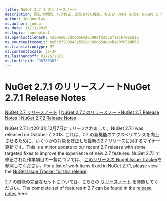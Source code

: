 ```yaml
---
title: NuGet 2.7.1 のリリースノート
description: 既知の問題、バグ修正、追加された機能、および DCRs を含む NuGet 2.7.1 のリリースノート。
author: JonDouglas
ms.author: jodou
ms.date: 11/11/2016
ms.topic: conceptual
ms.openlocfilehash: 42c0aa83cddb056828508df03c3af1ec67905d12
ms.sourcegitcommit: ee6c3f203648a5561c809db54ebeb1d0f0598b68
ms.translationtype: MT
ms.contentlocale: ja-JP
ms.lasthandoff: 01/26/2021
ms.locfileid: "98780387"
---
```

# <a name="nuget-271-release-notes"></a><span data-ttu-id="ccb38-103">NuGet 2.7.1 のリリースノート</span><span class="sxs-lookup"><span data-stu-id="ccb38-103">NuGet 2.7.1 Release Notes</span></span>

<span data-ttu-id="ccb38-104">[NuGet 2.7 リリースノート](../release-notes/nuget-2.7.md)  | [NuGet 2.7.2 のリリースノート](../release-notes/nuget-2.7.2.md)</span><span class="sxs-lookup"><span data-stu-id="ccb38-104">[NuGet 2.7 Release Notes](../release-notes/nuget-2.7.md) | [NuGet 2.7.2 Release Notes](../release-notes/nuget-2.7.2.md)</span></span>

<span data-ttu-id="ccb38-105">NuGet 2.7.1 は2013年10月7日にリリースされました。</span><span class="sxs-lookup"><span data-stu-id="ccb38-105">NuGet 2.7.1 was released on October 7, 2013.</span></span>  <span data-ttu-id="ccb38-106">これは、2.7 の新機能のエクスペリエンスを向上させるために、いくつかの対象を修正した最新の2.7 リリースに対するマイナー更新です。</span><span class="sxs-lookup"><span data-stu-id="ccb38-106">This is a minor update to our recent 2.7 release with some targeted fixes to improve the experience of new 2.7 features.</span></span> <span data-ttu-id="ccb38-107">NuGet 2.7.1 で修正された作業項目の一覧については、 [このリリースの Nuget Issue Tracker](http://nuget.codeplex.com/workitem/list/advanced?keyword=&status=Closed&type=All&priority=All&release=NuGet%202.7.1&assignedTo=All&component=All&sortField=LastUpdatedDate&sortDirection=Descending&page=0)を参照してください。</span><span class="sxs-lookup"><span data-stu-id="ccb38-107">For a list of work items fixed in NuGet 2.7.1, please view the [NuGet Issue Tracker for this release](http://nuget.codeplex.com/workitem/list/advanced?keyword=&status=Closed&type=All&priority=All&release=NuGet%202.7.1&assignedTo=All&component=All&sortField=LastUpdatedDate&sortDirection=Descending&page=0).</span></span>

<span data-ttu-id="ccb38-108">2.7 の機能の完全なセットについては、こちらの [リリースノート](../release-notes/nuget-2.7.md) を参照してください。</span><span class="sxs-lookup"><span data-stu-id="ccb38-108">The complete set of features in 2.7 can be found in the [release notes](../release-notes/nuget-2.7.md) here.</span></span>

